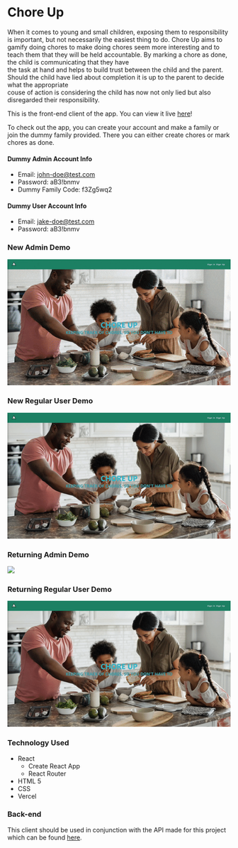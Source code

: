 # Chore Up

When it comes to young and small children, exposing them to responsibility is important, but not necessarily the easiest thing to do. Chore Up aims to gamify doing chores  to make doing chores seem more interesting and to teach them that they will be held accountable. By marking a chore as done, the child is communicating that they have  
the task at hand and helps to build trust between the child and the parent. Should the child have lied about completion it is up to the parent to decide what the appropriate  
couse of action is considering the child has now not only lied but also disregarded their responsibility.

This is the front-end client of the app. You can view it live [here](https://chore-up-client.vercel.app/)!

To check out the app, you can create your account and make a family or join the dummy family provided. There you can either create chores or mark chores as done.

#### Dummy Admin Account Info
- Email: john-doe@test.com
- Password: aB3!bnmv
- Dummy Family Code: f3Zg5wq2

#### Dummy User Account Info
- Email: jake-doe@test.com
- Password: aB3!bnmv

### New Admin Demo
![](./src/images/screenShots/newAdmin.gif)

### New Regular User Demo
![](./src/images/screenShots/newRegUser.gif)

### Returning Admin Demo
![](./src/images/screenShots/returningAdmin.gif)

### Returning Regular User Demo
![](./src/images/screenShots/returningRegUser.gif)

### Technology Used
- React
  - Create React App
  - React Router
- HTML 5
- CSS
- Vercel

### Back-end
This client should be used in conjunction with the API made for this project which can be found [here](https://github.com/Human437/chore-up-api).